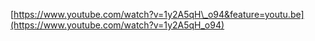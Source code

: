 [https://www.youtube.com/watch?v=1y2A5qH\_o94&feature=youtu.be](https://www.youtube.com/watch?v=1y2A5qH_o94)

